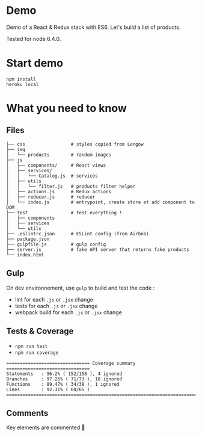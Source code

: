 
# Demo

Demo of a React & Redux stack with ES6. Let's build a list of products.

Tested for node 6.4.0.

# Start demo

```
npm install
heroku local
```

# What you need to know

## Files

```
├── css                 # styles copied from Lengow
├── img
│   └── products        # random images
├── js
│   ├── components/     # React views
│   ├── services/
│   │   └── Catalog.js  # services
│   ├── utils
│   │   └── filter.js   # products filter helper
│   ├── actions.js      # Redux actions
│   ├── reducer.js      # reducer
│   └── index.js        # entrypoint, create store et add component to DOM
├── test                # test everything !
│   ├── components
│   ├── services
│   └── utils
├── .eslintrc.json      # ESLint config (from Airbnb)
├── package.json
├── gulpfile.js         # gulp config
├── server.js           # fake API server that returns fake products
└── index.html
```

## Gulp

On dev environnement, use `gulp` to build and test the code :

- lint for each `.js` or `.jsx` change
- tests for each `.js`  or `.jsx` change
- webpack build for each `.js`  or `.jsx` change

## Tests & Coverage

- `npm run test`
- `npm run coverage`

```
=============================== Coverage summary ===============================
Statements   : 96.2% ( 152/158 ), 4 ignored
Branches     : 97.26% ( 71/73 ), 18 ignored
Functions    : 89.47% ( 34/38 ), 1 ignored
Lines        : 92.31% ( 60/65 )
================================================================================
```

## Comments

Key elements are commented 💪

